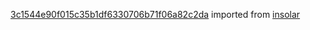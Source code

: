 [3c1544e90f015c35b1df6330706b71f06a82c2da](https://github.com/insolar/insolar/commit/3c1544e90f015c35b1df6330706b71f06a82c2da) imported from [insolar](https://github.com/insolar/insolar)
